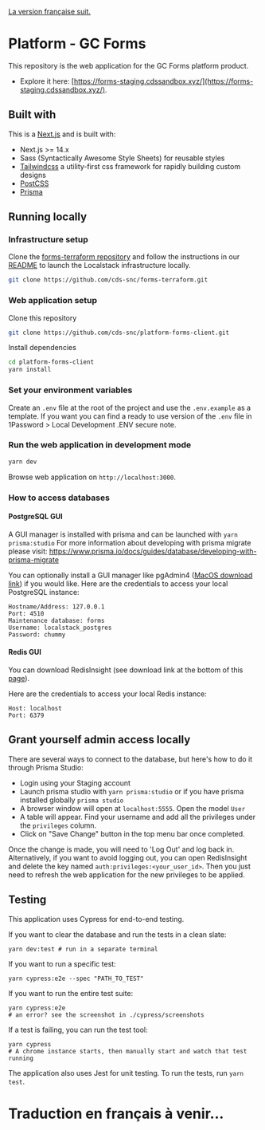 [La version française suit.](#---------------------------------------------------------------------)

# Platform - GC Forms

This repository is the web application for the GC Forms platform product.

- Explore it here: [https://forms-staging.cdssandbox.xyz/](https://forms-staging.cdssandbox.xyz/).

## Built with

This is a [Next.js](https://nextjs.org/) and is built with:

- Next.js >= 14.x
- Sass (Syntactically Awesome Style Sheets) for reusable styles
- [Tailwindcss](https://tailwindcss.com/) a utility-first css framework for rapidly building custom designs
- [PostCSS](https://postcss.org/)
- [Prisma](https://www.prisma.io/)

## Running locally

### Infrastructure setup

Clone the [forms-terraform repository](https://github.com/cds-snc/forms-terraform) and follow the instructions in our [README](https://github.com/cds-snc/forms-terraform/blob/develop/README.md) to launch the Localstack infrastructure locally.

```sh
git clone https://github.com/cds-snc/forms-terraform.git
```

### Web application setup

Clone this repository

```sh
git clone https://github.com/cds-snc/platform-forms-client.git
```

Install dependencies

```sh
cd platform-forms-client
yarn install
```

### Set your environment variables

Create an `.env` file at the root of the project and use the `.env.example` as a template. If you want you can find a ready to use version of the `.env` file in 1Password > Local Development .ENV secure note.

### Run the web application in development mode

```sh
yarn dev
```

Browse web application on `http://localhost:3000`.

### How to access databases

#### PostgreSQL GUI

A GUI manager is installed with prisma and can be launched with `yarn prisma:studio`
For more information about developing with prisma migrate please visit: https://www.prisma.io/docs/guides/database/developing-with-prisma-migrate

You can optionally install a GUI manager like pgAdmin4 ([MacOS download link](https://www.postgresql.org/ftp/pgadmin/pgadmin4/v8.4/macos/)) if you would like.
Here are the credentials to access your local PostgreSQL instance:

```
Hostname/Address: 127.0.0.1
Port: 4510
Maintenance database: forms
Username: localstack_postgres
Password: chummy
```

#### Redis GUI

You can download RedisInsight (see download link at the bottom of this [page](https://redis.com/redis-enterprise/redis-insight/)).

Here are the credentials to access your local Redis instance:

```
Host: localhost
Port: 6379
```

## Grant yourself admin access locally

There are several ways to connect to the database, but here's how to do it through Prisma Studio:

- Login using your Staging account
- Launch prisma studio with `yarn prisma:studio` or if you have prisma installed globally `prisma studio`
- A browser window will open at `localhost:5555`. Open the model `User`
- A table will appear. Find your username and add all the privileges under the `privileges` column.
- Click on "Save Change" button in the top menu bar once completed.

Once the change is made, you will need to 'Log Out' and log back in. Alternatively, if you want to avoid logging out, you can open RedisInsight and delete the key named `auth:privileges:<your_user_id>`. Then you just need to refresh the web application for the new privileges to be applied.

## Testing

This application uses Cypress for end-to-end testing.

If you want to clear the database and run the tests in a clean slate:

```
yarn dev:test # run in a separate terminal
```

If you want to run a specific test:

```
yarn cypress:e2e --spec "PATH_TO_TEST"
```

If you want to run the entire test suite:

```
yarn cypress:e2e
# an error? see the screenshot in ./cypress/screenshots
```

If a test is failing, you can run the test tool:

```
yarn cypress
# A chrome instance starts, then manually start and watch that test running
```

The application also uses Jest for unit testing. To run the tests, run `yarn test`.

# Traduction en français à venir...